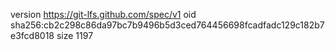 version https://git-lfs.github.com/spec/v1
oid sha256:cb2c298c86da97bc7b9496b5d3ced764456698fcadfadc129c182b7e3fcd8018
size 1197
